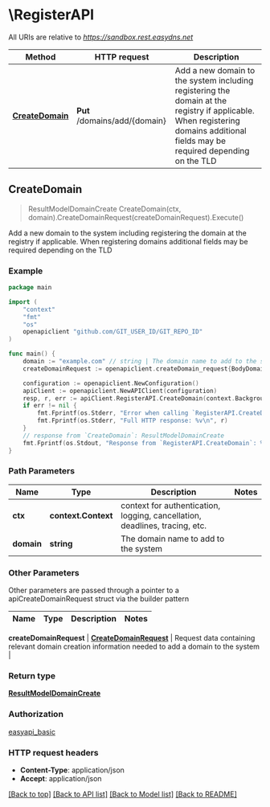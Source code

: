 # \RegisterAPI

All URIs are relative to *https://sandbox.rest.easydns.net*

Method | HTTP request | Description
------------- | ------------- | -------------
[**CreateDomain**](RegisterAPI.md#CreateDomain) | **Put** /domains/add/{domain} | Add a new domain to the system including registering the domain at the registry if applicable. When registering domains additional fields may be required depending on the TLD



## CreateDomain

> ResultModelDomainCreate CreateDomain(ctx, domain).CreateDomainRequest(createDomainRequest).Execute()

Add a new domain to the system including registering the domain at the registry if applicable. When registering domains additional fields may be required depending on the TLD

### Example

```go
package main

import (
	"context"
	"fmt"
	"os"
	openapiclient "github.com/GIT_USER_ID/GIT_REPO_ID"
)

func main() {
	domain := "example.com" // string | The domain name to add to the system
	createDomainRequest := openapiclient.createDomain_request{BodyDomainCreateDNSOnly: openapiclient.NewBodyDomainCreateDNSOnly("Service_example", int32(123), "Currency_example", int32(123))} // CreateDomainRequest | Request data containing relevant domain creation information needed to add a domain to the system

	configuration := openapiclient.NewConfiguration()
	apiClient := openapiclient.NewAPIClient(configuration)
	resp, r, err := apiClient.RegisterAPI.CreateDomain(context.Background(), domain).CreateDomainRequest(createDomainRequest).Execute()
	if err != nil {
		fmt.Fprintf(os.Stderr, "Error when calling `RegisterAPI.CreateDomain``: %v\n", err)
		fmt.Fprintf(os.Stderr, "Full HTTP response: %v\n", r)
	}
	// response from `CreateDomain`: ResultModelDomainCreate
	fmt.Fprintf(os.Stdout, "Response from `RegisterAPI.CreateDomain`: %v\n", resp)
}
```

### Path Parameters


Name | Type | Description  | Notes
------------- | ------------- | ------------- | -------------
**ctx** | **context.Context** | context for authentication, logging, cancellation, deadlines, tracing, etc.
**domain** | **string** | The domain name to add to the system | 

### Other Parameters

Other parameters are passed through a pointer to a apiCreateDomainRequest struct via the builder pattern


Name | Type | Description  | Notes
------------- | ------------- | ------------- | -------------

 **createDomainRequest** | [**CreateDomainRequest**](CreateDomainRequest.md) | Request data containing relevant domain creation information needed to add a domain to the system | 

### Return type

[**ResultModelDomainCreate**](ResultModelDomainCreate.md)

### Authorization

[easyapi_basic](../README.md#easyapi_basic)

### HTTP request headers

- **Content-Type**: application/json
- **Accept**: application/json

[[Back to top]](#) [[Back to API list]](../README.md#documentation-for-api-endpoints)
[[Back to Model list]](../README.md#documentation-for-models)
[[Back to README]](../README.md)

